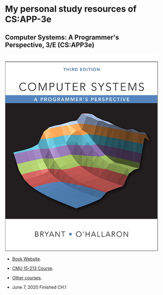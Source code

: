 # My personal study resources of CS:APP-3e
**Computer Systems: A Programmer's Perspective, 3/E (CS:APP3e)**
-------------------
<div align=center>
<img src="./Examples/csapp3e-cover.jpg" alt="cover" />
</div>

* [Book Website](http://csapp.cs.cmu.edu/3e/home.html).<br>
* [CMU 15-213 Course](http://www.cs.cmu.edu/afs/cs/academic/class/15213-s16/www/schedule.html).<br>
* [Other courses](https://scs.hosted.panopto.com/Panopto/Pages/Sessions/List.aspx#folderID=%22f62c2297-de88-4e63-aff2-06641fa25e98%22).


* June 7, 2020 Finished CH.1
